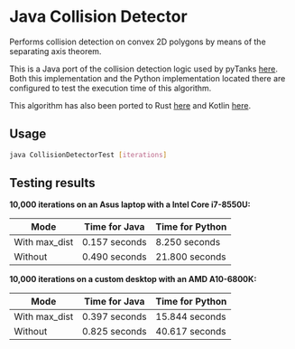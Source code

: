 # Java Collision Detector
Performs collision detection on convex 2D polygons by means of the separating axis theorem.

This is a Java port of the collision detection logic used by pyTanks 
[here](https://github.com/JoelEager/pyTanks.Server/blob/master/gameLogic/collisionDetector.py). Both this 
implementation and the Python implementation located there are configured to test the execution time of this algorithm.

This algorithm has also been ported to Rust [here](https://github.com/JoelEager/Rust-Collision-Detector) and Kotlin 
[here](https://github.com/JoelEager/Kotlin-Collision-Detector).

## Usage
```bash
java CollisionDetectorTest [iterations]
```

## Testing results
**10,000 iterations on an Asus laptop with a Intel Core i7-8550U:**

| Mode            | Time for Java   | Time for Python   |
| --------------- | --------------- | ----------------- |
| With max_dist   | 0.157 seconds   |  8.250 seconds    |
| Without         | 0.490 seconds   | 21.800 seconds    |

**10,000 iterations on a custom desktop with an AMD A10-6800K:**

| Mode            | Time for Java   | Time for Python   |
| --------------- | --------------- | ----------------- |
| With max_dist   | 0.397 seconds   | 15.844 seconds    |
| Without         | 0.825 seconds   | 40.617 seconds    |